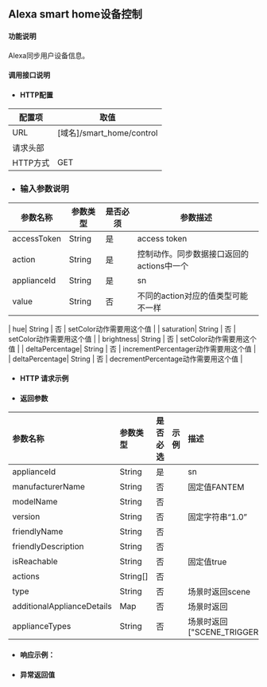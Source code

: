 ## Alexa smart home设备控制

#### 功能说明

Alexa同步用户设备信息。

#### 调用接口说明

* #### HTTP配置

| 配置项 | 取值 |
| --- | --- |
| URL | \[域名\]/smart_home/control|
| 请求头部 |  |
| HTTP方式 | GET|

* ### 输入参数说明

| 参数名称 | 参数类型 | 是否必须 | 参数描述 |
| --- | --- | --- | --- |
| accessToken| String| 是 | access token|
| action| String| 是 |控制动作。同步数据接口返回的actions中一个|
| applianceId| String| 是 | sn |
| value | String | 否   | 不同的action对应的值类型可能不一样|

| hue| String | 否 |  setColor动作需要用这个值  |
| saturation| String | 否 |  setColor动作需要用这个值 |
| brightness| String | 否 | setColor动作需要用这个值   |
| deltaPercentage| String | 否 | incrementPercentager动作需要用这个值  |
| deltaPercentage| String | 否 | decrementPercentage动作需要用这个值 |









* #### HTTP 请求示例



* #### 返回参数
| 参数名称 | 参数类型 | 是否必选 | 示例 | 描述 |
| :--- | :--- | :--- | :--- | :--- |
| applianceId| String| 是 | | sn |
| manufacturerName| String | 否 |  | 固定值FANTEM|
| modelName| String | 否 |  |  |
| version| String | 否 |  | 固定字符串“1.0” |
| friendlyName| String | 否 |  |  |
| friendlyDescription| String | 否 |  |  |
| isReachable| String | 否 |  | 固定值true |
| actions| String[] | 否 |  | |
| type| String | 否 |  |场景时返回scene |
| additionalApplianceDetails| Map| 否 |  |场景时返回 |
| applianceTypes| String | 否 | |场景时返回["SCENE_TRIGGER"] |


* #### 响应示例：



* #### 异常返回值



